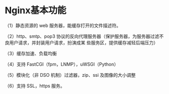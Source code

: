 # Nginx基本功能

（1）静态资源的 web 服务器，能缓存打开的文件描述符。

（2）http、smtp、pop3 协议的反向代理服务器（保护服务器，为服务器过滤不良用户请求，并封装用户请求，扮演成某 些服务区，提供缓存减轻后端压力）

（3）缓存加速、负载均衡

（4）支持 FastCGI（fpm，LNMP），uWSGI（Python）

（5）模块化（非 DSO 机制）过滤器，zip、ssi 及图像的大小调整

（6）支持 SSL，https 服务。

